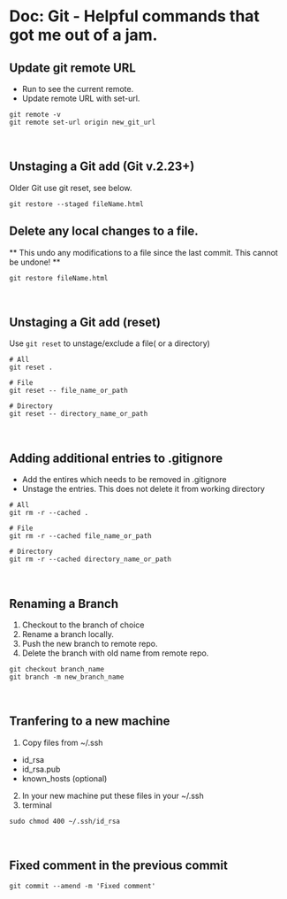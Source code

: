 # Doc: Git - Helpful commands that got me out of a jam.

## Update git remote URL
- Run to see the current remote.
- Update remote URL with set-url.
```
git remote -v
git remote set-url origin new_git_url
```
<br>

## Unstaging a Git add (Git v.2.23+) 
Older Git use git reset, see below.
```
git restore --staged fileName.html
```

## Delete any local changes to a file. 
** This undo any modifications to a file since the last commit. This cannot be undone! **
```
git restore fileName.html
```

<br>

## Unstaging a Git add (reset) 
Use ```git reset``` to unstage/exclude a file( or a directory)

```
# All
git reset .

# File
git reset -- file_name_or_path

# Directory
git reset -- directory_name_or_path
```

<br>

## Adding additional entries to .gitignore
- Add the entires which needs to be removed in .gitignore
- Unstage the entries. This does not delete it from working directory
```
# All
git rm -r --cached .

# File
git rm -r --cached file_name_or_path

# Directory
git rm -r --cached directory_name_or_path
```

<br>

## Renaming a Branch
1. Checkout to the branch of choice
2. Rename a branch locally.
3. Push the new branch to remote repo.
4. Delete the branch with old name from remote repo.
```
git checkout branch_name
git branch -m new_branch_name
```

<br>

## Tranfering to a new machine
1. Copy files from ~/.ssh
- id_rsa
- id_rsa.pub
- known_hosts (optional)
2. In your new machine put these files in your ~/.ssh
3. terminal 
```
sudo chmod 400 ~/.ssh/id_rsa
```

<br>

## Fixed comment in the previous commit
```
git commit --amend -m 'Fixed comment'
```
